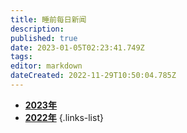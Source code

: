 ```yaml
---
title: 睡前每日新闻
description: 
published: true
date: 2023-01-05T02:23:41.749Z
tags: 
editor: markdown
dateCreated: 2022-11-29T10:50:04.785Z
---
```


- [**2023年**](2023)
- [**2022年**](2022)
{.links-list}
